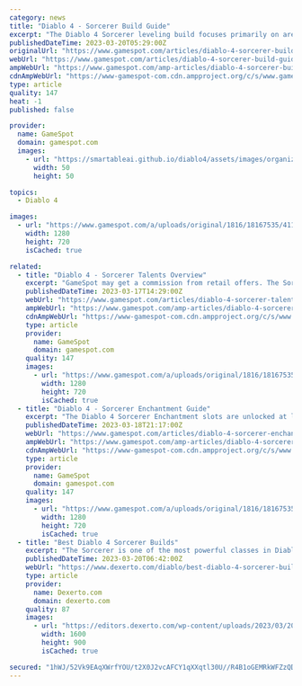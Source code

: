 ```yaml
---
category: news
title: "Diablo 4 - Sorcerer Build Guide"
excerpt: "The Diablo 4 Sorcerer leveling build focuses primarily on area-of-effect (AoE) due to countless enemy mobs that you have to eliminate. Moreover, since we're still at the game's beta stage, character's ..."
publishedDateTime: 2023-03-20T05:29:00Z
originalUrl: "https://www.gamespot.com/articles/diablo-4-sorcerer-build-guide-leveling-beta/1100-6512478/"
webUrl: "https://www.gamespot.com/articles/diablo-4-sorcerer-build-guide-leveling-beta/1100-6512478/"
ampWebUrl: "https://www.gamespot.com/amp-articles/diablo-4-sorcerer-build-guide-leveling-beta/1100-6512478/"
cdnAmpWebUrl: "https://www-gamespot-com.cdn.ampproject.org/c/s/www.gamespot.com/amp-articles/diablo-4-sorcerer-build-guide-leveling-beta/1100-6512478/"
type: article
quality: 147
heat: -1
published: false

provider:
  name: GameSpot
  domain: gamespot.com
  images:
    - url: "https://smartableai.github.io/diablo4/assets/images/organizations/gamespot.com-50x50.jpg"
      width: 50
      height: 50

topics:
  - Diablo 4

images:
  - url: "https://www.gamespot.com/a/uploads/original/1816/18167535/4114514-diablo4sorcererlevelingbuildguidebeta-.jpg"
    width: 1280
    height: 720
    isCached: true

related:
  - title: "Diablo 4 - Sorcerer Talents Overview"
    excerpt: "GameSpot may get a commission from retail offers. The Sorcerer in Diablo 4 can unleash the powers of fire, ice, and lightning. Apart from the skills/spells that can be cast, there are also talents ..."
    publishedDateTime: 2023-03-17T14:29:00Z
    webUrl: "https://www.gamespot.com/articles/diablo-4-sorcerer-talents-overview-guide/1100-6512464/"
    ampWebUrl: "https://www.gamespot.com/amp-articles/diablo-4-sorcerer-talents-overview-guide/1100-6512464/"
    cdnAmpWebUrl: "https://www-gamespot-com.cdn.ampproject.org/c/s/www.gamespot.com/amp-articles/diablo-4-sorcerer-talents-overview-guide/1100-6512464/"
    type: article
    provider:
      name: GameSpot
      domain: gamespot.com
    quality: 147
    images:
      - url: "https://www.gamespot.com/a/uploads/original/1816/18167535/4114197-diablo4sorcerertalentsguideoverview-.jpg"
        width: 1280
        height: 720
        isCached: true
  - title: "Diablo 4 - Sorcerer Enchantment Guide"
    excerpt: "The Diablo 4 Sorcerer Enchantment slots are unlocked at levels 15 and 30. As of now, we're not sure about the requirement for the level 30 slot given that the beta caps characters up to level 25 only."
    publishedDateTime: 2023-03-18T21:17:00Z
    webUrl: "https://www.gamespot.com/articles/diablo-4-sorcerer-enchantment-guide/1100-6512479/"
    ampWebUrl: "https://www.gamespot.com/amp-articles/diablo-4-sorcerer-enchantment-guide/1100-6512479/"
    cdnAmpWebUrl: "https://www-gamespot-com.cdn.ampproject.org/c/s/www.gamespot.com/amp-articles/diablo-4-sorcerer-enchantment-guide/1100-6512479/"
    type: article
    provider:
      name: GameSpot
      domain: gamespot.com
    quality: 147
    images:
      - url: "https://www.gamespot.com/a/uploads/original/1816/18167535/4114521-diablo4sorcererenchantmentguide-sorcererbestenchantment-.jpg"
        width: 1280
        height: 720
        isCached: true
  - title: "Best Diablo 4 Sorcerer Builds"
    excerpt: "The Sorcerer is one of the most powerful classes in Diablo 4, and to make the most of them, here's our best Sorcerer classes."
    publishedDateTime: 2023-03-20T06:42:00Z
    webUrl: "https://www.dexerto.com/diablo/best-diablo-4-sorcerer-builds-2090724/"
    type: article
    provider:
      name: Dexerto.com
      domain: dexerto.com
    quality: 87
    images:
      - url: "https://editors.dexerto.com/wp-content/uploads/2023/03/20/diablo-4-best-sorcerer-build-e1679313854464.jpg"
        width: 1600
        height: 900
        isCached: true

secured: "1hWJ/52Vk9EAqXWrfYOU/t2X0J2vcAFCY1qXXqtl30U//R4B1oGEMRkWFZzQDtQRlxd6CIFEki8kRnwmqV6ugFY3PkzcVfqB5Og8niWb/nETAIqR+cdFZU/AZHzD6KkYdzw2UOo4SQas5DUs0Nza6GFJfx5QhH8kr8c7nwslkc0oRL65yl8IQRLSO4fJucHoMb1frP2AWyYxgmXdj02Oo80lMjebnw/bNnHQoCAv8mPRtEBLHGDdNP/wOEpUQkjvtvCqrJvCZv8X2BRj/DqXT31dadCREygQTssA9mh00LgHKV9hkyFJkVTRCJHKF7cWtyyMnKGbikvO1w6U3Q2b+ye5FwJ3YWldIgWfancEQaY=;zTxsYeOBVvJk1RoyfnTTCQ=="
---
```


